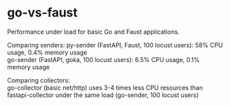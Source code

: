 # go-vs-faust
Performance under load for basic Go and Faust applications.

Comparing senders:
py-sender (FastAPI, Faust, 100 locust users):  58% CPU usage, 0.4% memory usage   
go-sender (FastAPI, goka,  100 locust users): 6.5% CPU usage, 0.1% memory usage   

Comparing collectors:   
go-collector (basic net/http) uses 3-4 times less CPU resources than fastapi-collector under the same load (go-sender, 100 locust users)

